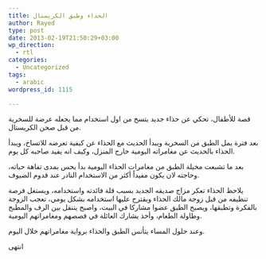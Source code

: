 ```yaml
---
title: الحذاء وطبق الكريستال
author: Rayed
type: post
date: 2013-02-19T21:50:29+03:00
wp_direction:
  - rtl
categories:
  - Uncategorized
tags:
  - arabic
wordpress_id: 1115

---
```

<p>قصة للأطفال، تحكي عن حذاء جديد يتسخ من اول استخدام مما يجعله عرضة للسخرية من قبل صحن الكريستال.</p>
<p>بعد فترة يمل الطبق من السخرية ويبدأ الحديث مع الحذاء عن كيفية تعرضه للاتساخ، ويبدأ الحذاء بالحديث عن مغامراته اليومية خارج المنزل، وكيف انه يفيد صاحبه كل يوم.</p>
<p>بعد ما تشبعت مخيلة الطبق من مغامرات الحذاء اليومية بدأ يحس بمدى تفاهة حياته، وحاجته لان يكون مفيداً أكثر من الاستخدام النادر عند قدوم الضيوف. </p>
<p>يلاحظ الحذاء تعكر مزاج صديقه الجديد بسبب قلة فائدته واستخدامه، ويستغل فرصة تنظيفه من قبل زوجة مالك الحذاء ويقترح عليها استخدامه بشكل يومي، تعجب الزوجة بالفكرة وتطبقها، ويصبح الطبق عضوا مشاركا في البيت، واصبح يتنقل بين الرف والمطبخ وطاولة الطعام، وأخذ يشارك العائلة في قصصهم ومغامراتهم اليومية. </p>
<p>وعند حلول المساء يتأنس الطبق والحذاء برواية مغامراتهم خلال اليوم. </p>
<p>انتهى</p>

